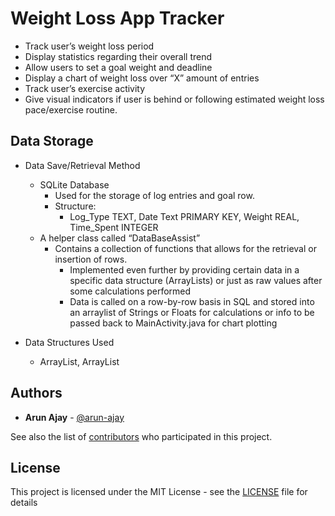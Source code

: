 # Weight Loss App Tracker

- Track user’s weight loss period
- Display statistics regarding their overall trend
- Allow users to set a goal weight and deadline
- Display a chart of weight loss over “X” amount of entries
- Track user’s exercise activity
- Give visual indicators if user is behind or following estimated weight loss pace/exercise routine. 


## Data Storage

- Data Save/Retrieval Method
  - SQLite Database
    - Used for the storage of log entries and goal row. 
    - Structure:
      - Log_Type TEXT, Date Text PRIMARY KEY, Weight REAL, Time_Spent INTEGER
  - A helper class called “DataBaseAssist”
     - Contains a collection of functions that allows for the retrieval or insertion of rows.
        - Implemented even further by providing certain data in a specific data structure (ArrayLists) or just as raw values after some calculations performed
        - Data is called on a row-by-row basis in SQL and stored into an arraylist of Strings or Floats for calculations or info to be passed back to MainActivity.java for chart plotting

- Data Structures Used
  - ArrayList<String>, ArrayList<Float>

## Authors
- **Arun Ajay** - [@arun-ajay](https://github.com/arun-ajay)

See also the list of [contributors](https://github.com/NYPL/NYPL-Tenable-Jira/graphs/contributors) who participated in this project.


## License
This project is licensed under the MIT License - see the [LICENSE](https://github.com/arun-ajay/Weight-Loss-App-Tracker/blob/master/LICENSE) file for details

